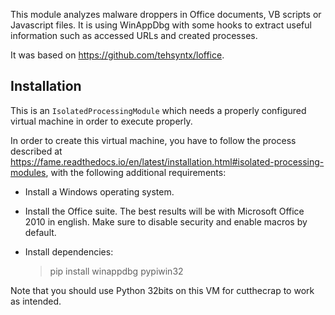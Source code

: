 This module analyzes malware droppers in Office documents, VB scripts or Javascript files. It is using WinAppDbg with some hooks to extract useful information such as accessed URLs and created processes.

It was based on https://github.com/tehsyntx/loffice.

## Installation

This is an `IsolatedProcessingModule` which needs a properly configured virtual machine in order to execute properly.

In order to create this virtual machine, you have to follow the process described at https://fame.readthedocs.io/en/latest/installation.html#isolated-processing-modules, with the following additional requirements:

* Install a Windows operating system.
* Install the Office suite. The best results will be with Microsoft Office 2010 in english. Make sure to disable security and enable macros by default.
* Install dependencies:

    > pip install winappdbg pypiwin32

Note that you should use Python 32bits on this VM for cutthecrap to work as intended.
